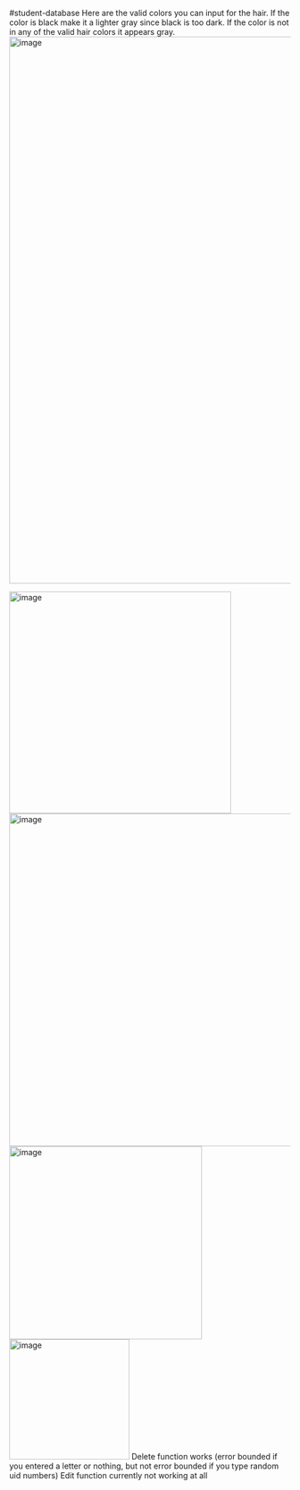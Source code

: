 #student-database
Here are the valid colors you can input for the hair. If the color is black make it a lighter gray since black is too dark. If the color is not in any of the valid hair colors it appears gray. 
<img width="978" alt="image" src="https://github.com/Lepre-CHAU-n/database/assets/71118130/7f82164a-0d80-4cd1-b07b-f6e590e31b21">

<img width="397" alt="image" src="https://github.com/Lepre-CHAU-n/database/assets/71118130/0516397f-989c-4b62-a8d2-1f890d0f289f">
 <img width="595" alt="image" src="https://github.com/Lepre-CHAU-n/database/assets/71118130/e6f29722-291c-4355-94b7-bccc49de2e06">
<img width="345" alt="image" src="https://github.com/Lepre-CHAU-n/database/assets/71118130/1ec9fc4b-11bb-4972-bcd6-e66ce127d740">
<img width="215" alt="image" src="https://github.com/Lepre-CHAU-n/database/assets/71118130/74339b71-6368-4c51-b06a-9330b61526ae">
Delete function works (error bounded if you entered a letter or nothing, but not error bounded if you type random uid numbers)
Edit function currently not working at all 
